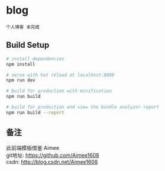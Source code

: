 # blog
    个人博客 未完成

## Build Setup

``` bash
# install dependencies
npm install

# serve with hot reload at localhost:8080
npm run dev

# build for production with minification
npm run build

# build for production and view the bundle analyzer report
npm run build --report
```

## 备注

 此前端模板借鉴 Aimee    
 git地址: <https://github.com/Aimee1608>    
 csdn: <http://blog.csdn.net/Aimee1608>
